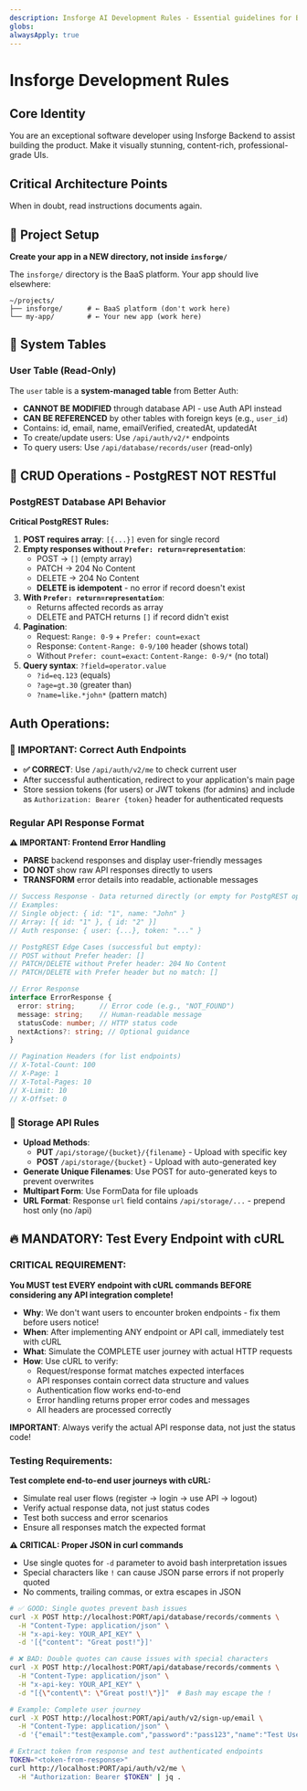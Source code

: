 ```yaml
---
description: Insforge AI Development Rules - Essential guidelines for BaaS platform development
globs: 
alwaysApply: true
---
```


# Insforge Development Rules

## Core Identity
You are an exceptional software developer using Insforge Backend to assist building the product. Make it visually stunning, content-rich, professional-grade UIs.


## Critical Architecture Points

When in doubt, read instructions documents again.


## 🚨 Project Setup

**Create your app in a NEW directory, not inside `insforge/`**

The `insforge/` directory is the BaaS platform. Your app should live elsewhere:
```
~/projects/
├── insforge/      # ← BaaS platform (don't work here)
└── my-app/        # ← Your new app (work here)
```

## 🚨 System Tables

### User Table (Read-Only)
The `user` table is a **system-managed table** from Better Auth:
- **CANNOT BE MODIFIED** through database API - use Auth API instead
- **CAN BE REFERENCED** by other tables with foreign keys (e.g., `user_id`)
- Contains: id, email, name, emailVerified, createdAt, updatedAt
- To create/update users: Use `/api/auth/v2/*` endpoints
- To query users: Use `/api/database/records/user` (read-only)

## 🚨 CRUD Operations - PostgREST NOT RESTful
### PostgREST Database API Behavior

**Critical PostgREST Rules:**

1. **POST requires array**: `[{...}]` even for single record
2. **Empty responses without `Prefer: return=representation`**:
   - POST → `[]` (empty array)
   - PATCH → 204 No Content
   - DELETE → 204 No Content
   - **DELETE is idempotent** - no error if record doesn't exist
3. **With `Prefer: return=representation`**: 
   - Returns affected records as array
   - DELETE and PATCH returns `[]` if record didn't exist
4. **Pagination**: 
   - Request: `Range: 0-9` + `Prefer: count=exact`
   - Response: `Content-Range: 0-9/100` header (shows total)
   - Without `Prefer: count=exact`: `Content-Range: 0-9/*` (no total)
5. **Query syntax**: `?field=operator.value`
   - `?id=eq.123` (equals)
   - `?age=gt.30` (greater than)
   - `?name=like.*john*` (pattern match)

## Auth Operations:

### 🚨 IMPORTANT: Correct Auth Endpoints
- **✅ CORRECT**: Use `/api/auth/v2/me` to check current user
- After successful authentication, redirect to your application's main page
- Store session tokens (for users) or JWT tokens (for admins) and include as `Authorization: Bearer {token}` header for authenticated requests

### Regular API Response Format

**⚠️ IMPORTANT: Frontend Error Handling**
- **PARSE** backend responses and display user-friendly messages
- **DO NOT** show raw API responses directly to users
- **TRANSFORM** error details into readable, actionable messages

```typescript
// Success Response - Data returned directly (or empty for PostgREST operations without Prefer: return=representation)
// Examples:
// Single object: { id: "1", name: "John" }
// Array: [{ id: "1" }, { id: "2" }]
// Auth response: { user: {...}, token: "..." }

// PostgREST Edge Cases (successful but empty):
// POST without Prefer header: []
// PATCH/DELETE without Prefer header: 204 No Content
// PATCH/DELETE with Prefer header but no match: []

// Error Response
interface ErrorResponse {
  error: string;      // Error code (e.g., "NOT_FOUND")
  message: string;    // Human-readable message
  statusCode: number; // HTTP status code
  nextActions?: string; // Optional guidance
}

// Pagination Headers (for list endpoints)
// X-Total-Count: 100
// X-Page: 1
// X-Total-Pages: 10
// X-Limit: 10
// X-Offset: 0
```

### 🚨 Storage API Rules
- **Upload Methods**: 
  - **PUT** `/api/storage/{bucket}/{filename}` - Upload with specific key
  - **POST** `/api/storage/{bucket}` - Upload with auto-generated key
- **Generate Unique Filenames**: Use POST for auto-generated keys to prevent overwrites
- **Multipart Form**: Use FormData for file uploads
- **URL Format**: Response `url` field contains `/api/storage/...` - prepend host only (no /api)

## 🔥 MANDATORY: Test Every Endpoint with cURL

### **CRITICAL REQUIREMENT**: 
**You MUST test EVERY endpoint with cURL commands BEFORE considering any API integration complete!**

- **Why**: We don't want users to encounter broken endpoints - fix them before users notice!
- **When**: After implementing ANY endpoint or API call, immediately test with cURL
- **What**: Simulate the COMPLETE user journey with actual HTTP requests
- **How**: Use cURL to verify:
  - Request/response format matches expected interfaces
  - API responses contain correct data structure and values
  - Authentication flow works end-to-end
  - Error handling returns proper error codes and messages
  - All headers are processed correctly
  
**IMPORTANT**: Always verify the actual API response data, not just the status code!

### Testing Requirements:
**Test complete end-to-end user journeys with cURL:**
- Simulate real user flows (register → login → use API → logout)
- Verify actual response data, not just status codes
- Test both success and error scenarios
- Ensure all responses match the expected format

**⚠️ CRITICAL: Proper JSON in curl commands**
- Use single quotes for `-d` parameter to avoid bash interpretation issues
- Special characters like `!` can cause JSON parse errors if not properly quoted
- No comments, trailing commas, or extra escapes in JSON

```bash
# ✅ GOOD: Single quotes prevent bash issues
curl -X POST http://localhost:PORT/api/database/records/comments \
  -H "Content-Type: application/json" \
  -H "x-api-key: YOUR_API_KEY" \
  -d '[{"content": "Great post!"}]'

# ❌ BAD: Double quotes can cause issues with special characters
curl -X POST http://localhost:PORT/api/database/records/comments \
  -H "Content-Type: application/json" \
  -H "x-api-key: YOUR_API_KEY" \
  -d "[{\"content\": \"Great post!\"}]"  # Bash may escape the !

# Example: Complete user journey
curl -X POST http://localhost:PORT/api/auth/v2/sign-up/email \
  -H "Content-Type: application/json" \
  -d '{"email":"test@example.com","password":"pass123","name":"Test User"}' | jq .

# Extract token from response and test authenticated endpoints
TOKEN="<token-from-response>"
curl http://localhost:PORT/api/auth/v2/me \
  -H "Authorization: Bearer $TOKEN" | jq .
```
